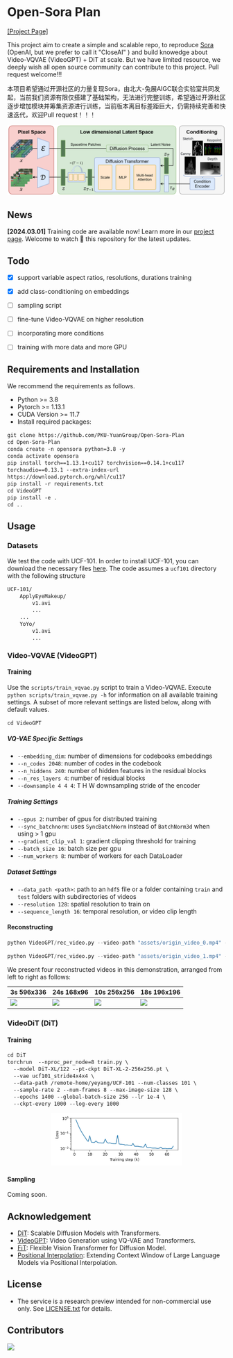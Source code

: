 # Open-Sora Plan

[[Project Page]]()

This project aim to create a simple and scalable repo, to reproduce [Sora](https://openai.com/sora) (OpenAI, but we prefer to call it "CloseAI" ) and build knowedge about Video-VQVAE (VideoGPT) + DiT at scale. But we have limited resource, we deeply wish all open source community can contribute to this project. Pull request welcome!!!

本项目希望通过开源社区的力量复现Sora，由北大-兔展AIGC联合实验室共同发起，当前我们资源有限仅搭建了基础架构，无法进行完整训练，希望通过开源社区逐步增加模块并筹集资源进行训练，当前版本离目标差距巨大，仍需持续完善和快速迭代，欢迎Pull request！！！

![The architecture of Open-Sora-Plan](assets/framework.jpg)


## News
**[2024.03.01]** Training code are available now! Learn more in our [project page](). Welcome to watch 👀 this repository for the latest updates.

## Todo

- [x] support variable aspect ratios, resolutions, durations training
- [x] add class-conditioning on embeddings

- [ ] sampling script
- [ ] fine-tune Video-VQVAE on higher resolution
- [ ] incorporating more conditions
- [ ] training with more data and more GPU


## Requirements and Installation

We recommend the requirements as follows.

* Python >= 3.8
* Pytorch >= 1.13.1
* CUDA Version >= 11.7
* Install required packages:

```
git clone https://github.com/PKU-YuanGroup/Open-Sora-Plan
cd Open-Sora-Plan
conda create -n opensora python=3.8 -y
conda activate opensora
pip install torch==1.13.1+cu117 torchvision==0.14.1+cu117 torchaudio==0.13.1 --extra-index-url https://download.pytorch.org/whl/cu117
pip install -r requirements.txt
cd VideoGPT
pip install -e .
cd ..
```

## Usage

### Datasets

We test the code with UCF-101. In order to install UCF-101, you can download the necessary files [here](https://www.crcv.ucf.edu/data/UCF101.php). The code assumes a `ucf101` directory with the following structure
```
UCF-101/
    ApplyEyeMakeup/
        v1.avi
        ...
    ...
    YoYo/
        v1.avi
        ...
```


### Video-VQVAE (VideoGPT)

#### Training

Use the `scripts/train_vqvae.py` script to train a Video-VQVAE. Execute `python scripts/train_vqvae.py -h` for information on all available training settings. A subset of more relevant settings are listed below, along with default values.
```
cd VideoGPT
```

##### VQ-VAE Specific Settings
* `--embedding_dim`: number of dimensions for codebooks embeddings
* `--n_codes 2048`: number of codes in the codebook
* `--n_hiddens 240`: number of hidden features in the residual blocks
* `--n_res_layers 4`: number of residual blocks
* `--downsample 4 4 4`: T H W downsampling stride of the encoder

##### Training Settings
* `--gpus 2`: number of gpus for distributed training
* `--sync_batchnorm`: uses `SyncBatchNorm` instead of `BatchNorm3d` when using > 1 gpu
* `--gradient_clip_val 1`: gradient clipping threshold for training
* `--batch_size 16`: batch size per gpu
* `--num_workers 8`: number of workers for each DataLoader

##### Dataset Settings
* `--data_path <path>`: path to an `hdf5` file or a folder containing `train` and `test` folders with subdirectories of videos
* `--resolution 128`: spatial resolution to train on 
* `--sequence_length 16`: temporal resolution, or video clip length

#### Reconstructing

```Python
python VideoGPT/rec_video.py --video-path "assets/origin_video_0.mp4" --rec-path "rec_video_0.mp4" --num-frames 500 --sample-rate 1
```
```Python
python VideoGPT/rec_video.py --video-path "assets/origin_video_1.mp4" --rec-path "rec_video_1.mp4" --resolution 196 --num-frames 600 --sample-rate 1
```


We present four reconstructed videos in this demonstration, arranged from left to right as follows: 


| **3s 596x336** | **24s 168x96** | **10s 256x256** | **18s 196x196** |
| --- | --- | --- | --- |
| <img src="assets/rec_video_2.gif">  | <img src="assets/rec_video_0.gif">  | <img src="assets/rec_video_1.gif">  | <img src="assets/rec_video_3.gif"> |

### VideoDiT (DiT)

#### Training
```
cd DiT
torchrun  --nproc_per_node=8 train.py \
  --model DiT-XL/122 --pt-ckpt DiT-XL-2-256x256.pt \
  --vae ucf101_stride4x4x4 \
  --data-path /remote-home/yeyang/UCF-101 --num-classes 101 \
  --sample-rate 2 --num-frames 8 --max-image-size 128 \
  --epochs 1400 --global-batch-size 256 --lr 1e-4 \
  --ckpt-every 1000 --log-every 1000 
```

<p align="center">
<img src="assets/loss.jpg" width=60%>
</p>

#### Sampling
Coming soon.

## Acknowledgement
* [DiT](https://github.com/facebookresearch/DiT/tree/main): Scalable Diffusion Models with Transformers.
* [VideoGPT](https://github.com/wilson1yan/VideoGPT): Video Generation using VQ-VAE and Transformers.
* [FiT](https://github.com/whlzy/FiT): Flexible Vision Transformer for Diffusion Model.
* [Positional Interpolation](https://arxiv.org/abs/2306.15595): Extending Context Window of Large Language Models via Positional Interpolation.

## License
* The service is a research preview intended for non-commercial use only. See [LICENSE.txt](LICENSE.txt) for details.

## Contributors

<a href="https://github.com/PKU-YuanGroup/Open-Sora-Plan/graphs/contributors">
  <img src="https://contrib.rocks/image?repo=PKU-YuanGroup/Open-Sora-Plan" />
</a>
